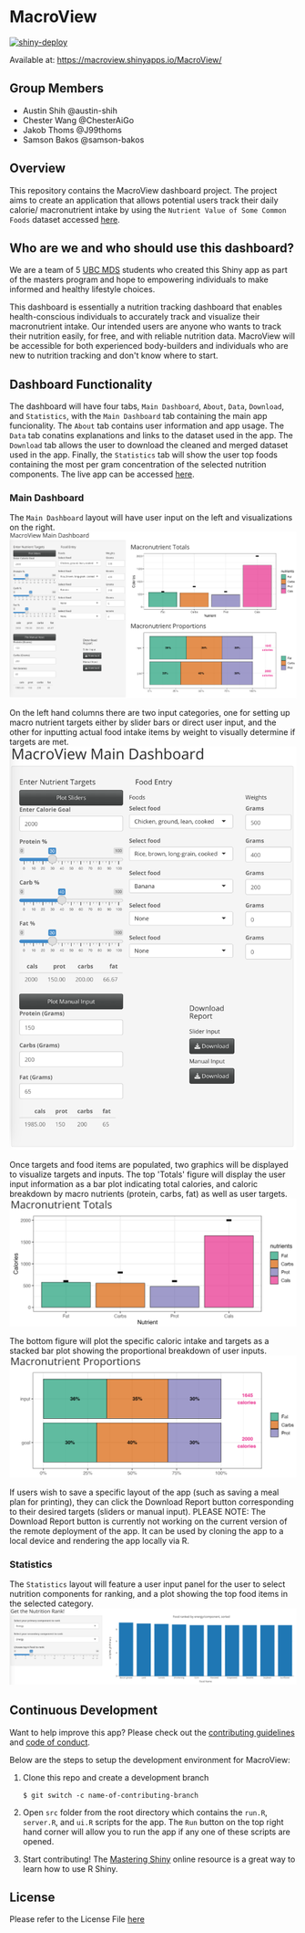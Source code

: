 # MacroView

[![shiny-deploy](https://github.com/UBC-MDS/MacroView/actions/workflows/deploy-app.yaml/badge.svg?branch=Chester-CICD)](https://github.com/UBC-MDS/MacroView/actions/workflows/deploy-app.yaml)

Available at: https://macroview.shinyapps.io/MacroView/

## Group Members

-   Austin Shih @austin-shih
-   Chester Wang @ChesterAiGo
-   Jakob Thoms @J99thoms
-   Samson Bakos @samson-bakos

## Overview

This repository contains the MacroView dashboard project. The project aims to create an application that allows potential users track their daily calorie/ macronutrient intake by using the `Nutrient Value of Some Common Foods` dataset accessed [here](https://open.canada.ca/data/en/dataset/a289fd54-060c-4a96-9fcf-b1c6e706426f).


## Who are we and who should use this dashboard?

We are a team of 5 [UBC MDS](https://masterdatascience.ubc.ca/) students who created this Shiny app as part of the masters program and hope to empowering individuals to make informed and healthy lifestyle choices.

This dashboard is essentially a nutrition tracking dashboard that enables health-conscious individuals to accurately track and visualize their macronutrient intake. Our intended users are anyone who wants to track their nutrition easily, for free, and with reliable nutrition data. MacroView will be accessible for both experienced body-builders and individuals who are new to nutrition tracking and don't know where to start.

## Dashboard Functionality

The dashboard will have four tabs, `Main Dashboard`, `About`, `Data`, `Download`, and `Statistics`, with the `Main Dashboard` tab containing the main app funcionality. The `About` tab contains user information and app usage. The `Data` tab conatins explanations and links to the dataset used in the app. The `Download` tab allows the user to download the cleaned and merged dataset used in the app. Finally, the `Statistics` tab will show the user top foods containing the most per gram concentration of the selected nutrition components. The live app can be accessed [here](https://macroview.shinyapps.io/MacroView-v1/).

### Main Dashboard

The `Main Dashboard` layout will have user input on the left and visualizations on the right.
![](img/dashboard.png)


On the left hand columns there are two input categories, one for setting up macro nutrient targets either by slider bars or direct user input, and the other for inputting actual food intake items by weight to visually determine if targets are met.
![](img/user_input.png)

Once targets and food items are populated, two graphics will be displayed to visualize targets and inputs. The top 'Totals' figure will display the user input information as a bar plot indicating total calories, and caloric breakdown by macro nutrients (protein, carbs, fat) as well as user targets.
![](img/totals.png)

The bottom figure will plot the specific caloric intake and targets as a stacked bar plot showing the proportional breakdown of user inputs.
![](img/proportions.png)

If users wish to save a specific layout of the app (such as saving a meal plan for printing), they can click the Download Report button corresponding to their desired targets (sliders or manual input). PLEASE NOTE: The Download Report button is currently not working on the current version of the remote deployment of the app. It can be used by cloning the app to a local device and rendering the app locally via R. 

### Statistics

The `Statistics` layout will feature a user input panel for the user to select nutrition components for ranking, and a plot showing the top food items in the selected category.
![](img/statistics.png)

## Continuous Development

Want to help improve this app? Please check out the [contributing guidelines](https://github.com/UBC-MDS/MacroView/blob/main/CONTRIBUTING.md) and [code of conduct](https://github.com/UBC-MDS/MacroView/blob/main/CODE_OF_CONDUCT.md).

Below are the steps to setup the development environment for MacroView:

1. Clone this repo and create a development branch
    ``` console
    $ git switch -c name-of-contributing-branch
    ```
2. Open `src` folder from the root directory which contains the `run.R`, `server.R`, and `ui.R` scripts for the app. The `Run` button on the top right hand corner will allow you to run the app if any one of these scripts are opened.

3. Start contributing! The [Mastering Shiny](https://mastering-shiny.org/) online resource is a great way to learn how to use R Shiny.


## License

Please refer to the License File [here](https://github.com/UBC-MDS/MacroView/blob/main/LICENSE)
